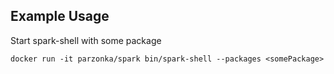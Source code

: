 ## Example Usage

Start spark-shell with some package

	docker run -it parzonka/spark bin/spark-shell --packages <somePackage>
